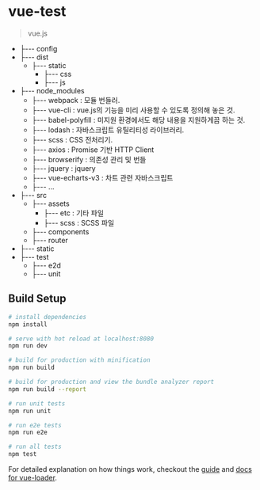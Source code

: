 # vue-test

> vue.js

* ├--- config  
* ├--- dist  
  * ├--- static  
    * ├--- css  
    * ├--- js  
* ├--- node_modules  
  *	├--- webpack : 모듈 번들러.  
  *	├--- vue-cli : vue.js의 기능을 미리 사용할 수 있도록 정의해 놓은 것.  
  *	├--- babel-polyfill : 미지원 환경에서도 해당 내용을 지원하게끔 하는 것.  
  *	├--- lodash : 자바스크립트 유틸리티성 라이브러리.  
  *	├--- scss : CSS 전처리기.  
  *	├--- axios : Promise 기반 HTTP Client  
  *	├--- browserify : 의존성 관리 및 번들  
  *	├--- jquery : jquery  
  *	├--- vue-echarts-v3 : 차트 관련 자바스크립트  
  *	├--- ...  
* ├--- src  
  *	├--- assets  
    *	├--- etc : 기타 파일  
    *	├--- scss : SCSS 파일  
  *	├--- components  
  *	├--- router  
* ├--- static  
* ├--- test  
  *	├--- e2d  
  *	├--- unit  


## Build Setup

``` bash
# install dependencies
npm install

# serve with hot reload at localhost:8080
npm run dev

# build for production with minification
npm run build

# build for production and view the bundle analyzer report
npm run build --report

# run unit tests
npm run unit

# run e2e tests
npm run e2e

# run all tests
npm test
```

For detailed explanation on how things work, checkout the [guide](http://vuejs-templates.github.io/webpack/) and [docs for vue-loader](http://vuejs.github.io/vue-loader).

